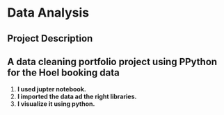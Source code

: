 # Data Analysis

## Project Description

## A data cleaning portfolio project using PPython for the Hoel booking data

1.  **I used jupter notebook.**
2. **I imported the data ad the right libraries.**
3. **I visualize it using python.**

